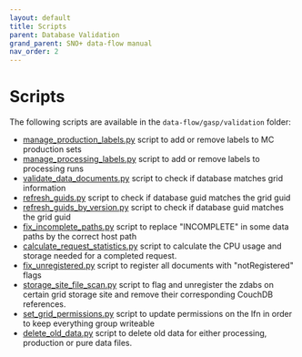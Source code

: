 ```yaml
---
layout: default
title: Scripts
parent: Database Validation
grand_parent: SNO+ data-flow manual
nav_order: 2
---
```


# Scripts

The following scripts are available in the `data-flow/gasp/validation` folder: 

* [manage_production_labels.py](./manage_production_labels_py.md) script to add or remove labels to MC production sets
* [manage_processing_labels.py](./manage_processing_labels_py.md) script to add or remove labels to processing runs
* [validate_data_documents.py](./validate_data_documents_py.md) script to check if database matches grid information
* [refresh_guids.py](./refresh_guids_py.md) script to check if database guid matches the grid guid
* [refresh_guids_by_version.py](./refresh_guids_by_version_py.md) script to check if database guid matches the grid guid
* [fix_incomplete_paths.py](./fix_incomplete_paths_py.md) script to replace "INCOMPLETE" in some data paths by the correct host path
* [calculate_request_statistics.py](./calculate_request_statistics_py.md) script to calculate the CPU usage and storage needed for a completed request.
* [fix_unregistered.py](./fix_unregistered_py.md) script to register all documents with "notRegistered" flags
* [storage_site_file_scan.py](./storage_site_file_scan_py.md) script to flag and unregister the zdabs on certain grid storage site and remove their corresponding CouchDB references.
* [set_grid_permissions.py](./set_grid_permissions_py.md) script to update permissions on the lfn in order to keep everything group writeable
* [delete_old_data.py](./delete_old_data_py.md) script to delete old data for either processing, production or pure data files.
